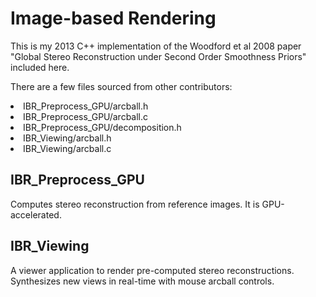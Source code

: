 <h1>Image-based Rendering</h1>
<p>This is my 2013 C++ implementation of the Woodford et al 2008 paper "Global Stereo Reconstruction under Second Order Smoothness Priors" included here.</p>
<p>There are a few files sourced from other contributors:</p>
<li>IBR_Preprocess_GPU/arcball.h</li>
<li>IBR_Preprocess_GPU/arcball.c</li>
<li>IBR_Preprocess_GPU/decomposition.h</li>
<li>IBR_Viewing/arcball.h</li>
<li>IBR_Viewing/arcball.c</li>

<h2>IBR_Preprocess_GPU</h2>
<p>Computes stereo reconstruction from reference images.  It is GPU-accelerated.</p>

<h2>IBR_Viewing</h2>
<p>A viewer application to render pre-computed stereo reconstructions.  Synthesizes new views in real-time with mouse arcball controls.</p>
